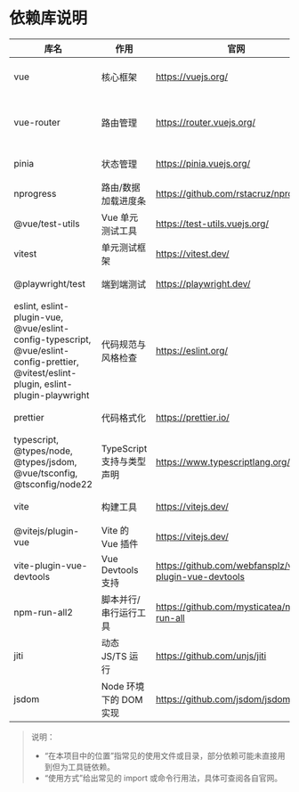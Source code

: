 # 依赖库说明

| 库名 | 作用 | 官网 | 在本项目中的位置 | 使用方式 |
|------|------|------|------------------|----------|
| vue | 核心框架 | https://vuejs.org/ | 全局，src/ 目录下所有 Vue 组件 | `import { ref } from 'vue'`，`.vue` 文件模板 |
| vue-router | 路由管理 | https://router.vuejs.org/ | src/router/index.ts，App.vue | `import { createRouter } from 'vue-router'`，`<RouterView />` |
| pinia | 状态管理 | https://pinia.vuejs.org/ | 可用于 src/store/（如有），未必已用 | `import { defineStore } from 'pinia'` |
| nprogress | 路由/数据加载进度条 | https://github.com/rstacruz/nprogress | src/router/index.ts，main.ts | `import NProgress from 'nprogress'` |
| @vue/test-utils | Vue 单元测试工具 | https://test-utils.vuejs.org/ | 测试相关（如 tests/unit/） | `import { mount } from '@vue/test-utils'` |
| vitest | 单元测试框架 | https://vitest.dev/ | 测试相关 | `import { describe, it, expect } from 'vitest'` |
| @playwright/test | 端到端测试 | https://playwright.dev/ | 测试相关 | `import { test, expect } from '@playwright/test'` |
| eslint, eslint-plugin-vue, @vue/eslint-config-typescript, @vue/eslint-config-prettier, @vitest/eslint-plugin, eslint-plugin-playwright | 代码规范与风格检查 | https://eslint.org/ | 根目录及 .eslintrc 配置 | `npm run lint` |
| prettier | 代码格式化 | https://prettier.io/ | 根目录及 .prettierrc 配置 | `npm run format` |
| typescript, @types/node, @types/jsdom, @vue/tsconfig, @tsconfig/node22 | TypeScript 支持与类型声明 | https://www.typescriptlang.org/ | 全局 | `.ts`、`.vue` 文件，类型提示 |
| vite | 构建工具 | https://vitejs.dev/ | 根目录，项目启动/打包 | `npm run dev`，`npm run build` |
| @vitejs/plugin-vue | Vite 的 Vue 插件 | https://vitejs.dev/ | vite.config.js 插件 | 自动处理 .vue 文件 |
| vite-plugin-vue-devtools | Vue Devtools 支持 | https://github.com/webfansplz/vite-plugin-vue-devtools | vite.config.js 插件 | 开发调试增强 |
| npm-run-all2 | 脚本并行/串行运行工具 | https://github.com/mysticatea/npm-run-all | package.json scripts | `npm run build` 等复合命令 |
| jiti | 动态 JS/TS 运行 | https://github.com/unjs/jiti | 依赖于某些工具链 | 内部调用 |
| jsdom | Node 环境下的 DOM 实现 | https://github.com/jsdom/jsdom | 测试相关 | `import { JSDOM } from 'jsdom'` |

> 说明：
> - “在本项目中的位置”指常见的使用文件或目录，部分依赖可能未直接用到但为工具链依赖。
> - “使用方式”给出常见的 import 或命令行用法，具体可查阅各自官网。
